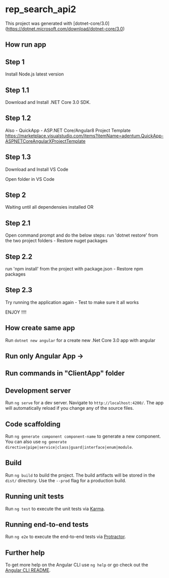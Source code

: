 # rep_search_api2

This project was generated with [dotnet-core/3.0]
(https://dotnet.microsoft.com/download/dotnet-core/3.0)

## How run app
## Step 1
Install Node.js latest version

## Step 1.1
Download and Install .NET Core 3.0 SDK.

##  Step 1.2
Also - QuickApp - ASP.NET Core/Angular8 Project Template
https://marketplace.visualstudio.com/items?itemName=adentum.QuickApp-ASPNETCoreAngularXProjectTemplate

## Step 1.3
Download and Install VS Code

Open folder in VS Code

## Step 2
Waiting until all dependensies installed
OR

## Step 2.1
Open command prompt and do the below steps:
run 'dotnet restore' from the two project folders - Restore nuget packages

## Step 2.2
run 'npm install' from the project with package.json - Restore npm packages

## Step 2.3
Try running the application again - Test to make sure it all works

ENJOY !!!!

## How create same app
Run `dotnet new angular` for a create new .Net Core 3.0 app with angular


## Run only Angular App -> 
## Run commands in "ClientApp" folder
## Development server
Run `ng serve` for a dev server. Navigate to `http://localhost:4200/`. The app will automatically reload if you change any of the source files.

## Code scaffolding
Run `ng generate component component-name` to generate a new component. You can also use `ng generate directive|pipe|service|class|guard|interface|enum|module`.

## Build
Run `ng build` to build the project. The build artifacts will be stored in the `dist/` directory. Use the `--prod` flag for a production build.

## Running unit tests
Run `ng test` to execute the unit tests via [Karma](https://karma-runner.github.io).

## Running end-to-end tests
Run `ng e2e` to execute the end-to-end tests via [Protractor](http://www.protractortest.org/).

## Further help
To get more help on the Angular CLI use `ng help` or go check out the [Angular CLI README](https://github.com/angular/angular-cli/blob/master/README.md).
